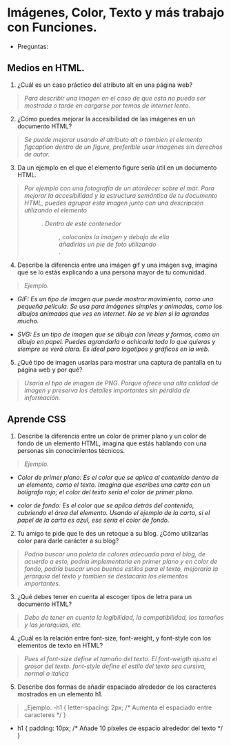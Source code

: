 # Imágenes, Color, Texto y más trabajo con Funciones.

- Preguntas:
## Medios en HTML.
1. ¿Cuál es un caso práctico del atributo alt en una página web?
>_Para describir una imagen en el caso de que esta no pueda ser mostrada o tarde en cargarse por temas de internet lento._
2. ¿Cómo puedes mejorar la accesibilidad de las imágenes en un documento HTML?
>_Se puede mejorar usando el atributo alt o tambien el elemento figcaption dentro de un figure, preferible usar imagenes sin derechos de autor._
3. Da un ejemplo en el que el elemento figure sería útil en un documento HTML.
>_Por ejemplo con una fotografia de un atardecer sobre el mar. Para mejorar la accesibilidad y la estructura semántica de tu documento HTML, puedes agrupar esta imagen junto con una descripción utilizando el elemento <figure>. Dentro de este contenedor <figure>, colocarías la imagen y debajo de ella añadirías un pie de foto utilizando <figcaption>._
4. Describe la diferencia entre una imágen gif y una imágen svg, imagina que se lo estás explicando a una persona mayor de tu comunidad.
>_Ejemplo._
- _GIF: Es un tipo de imagen que puede mostrar movimiento, como una pequeña película. Se usa para imágenes simples y animadas, como los dibujos animados que ves en internet. No se ve bien si la agrandas mucho._

- _SVG: Es un tipo de imagen que se dibuja con líneas y formas, como un dibujo en papel. Puedes agrandarla o achicarla todo lo que quieras y siempre se verá clara. Es ideal para logotipos y gráficos en la web._
5. ¿Qué tipo de imagen usarías para mostrar una captura de pantalla en tu página web y por qué?
>_Usaria el tipo de imagen de PNG. Porque ofrece una alta calidad de imagen y preserva los detalles importantes sin pérdida de información._

## Aprende CSS
1. Describe la diferencia entre un color de primer plano y un color de fondo de un elemento HTML, imagina que estás hablando con una personas sin conocimientos técnicos.
>_Ejemplo._
- _Color de primer plano: Es el color que se aplica al contenido dentro de un elemento, como el texto. Imagina que escribes una carta con un bolígrafo rojo; el color del texto sería el color de primer plano._

- _color de fondo: Es el color que se aplica detrás del contenido, cubriendo el área del elemento. Usando el ejemplo de la carta, si el papel de la carta es azul, ese sería el color de fondo._

2. Tu amigo te pide que le des un retoque a su blog. ¿Cómo utilizarías color para darle carácter a su blog?
>_Podria buscar una paleta de colores adecuada para el blog, de acuerdo a esto, podria implementarla en primer plano y en color de fondo, podria buscar unos buenos estilos para el texto, mejoraria la jerarquia del texto y tambien se destacaria los elementos importantes._
3. ¿Qué debes tener en cuenta al escoger tipos de letra para un documento HTML?
>_Debo de tener en cuenta la legibilidad, la compatibilidad, los tamaños y las jerarquias, etc._
4. ¿Cuál es la relación entre font-size, font-weight, y font-style con los elementos de texto en HTML?
>_Pues el font-size define el tamaño del texto._
>_El font-weigth ajusta el grosor del texto._
>_font-style define el estilo del texto sea cursiva, normal o italica_
5. Describe dos formas de añadir espaciado alrededor de los caracteres mostrados en un elemento h1.
>_Ejemplo.
-h1 {
    letter-spacing: 2px; /* Aumenta el espaciado entre caracteres */
}
- h1 {
    padding: 10px; /* Añade 10 píxeles de espacio alrededor del texto */
}